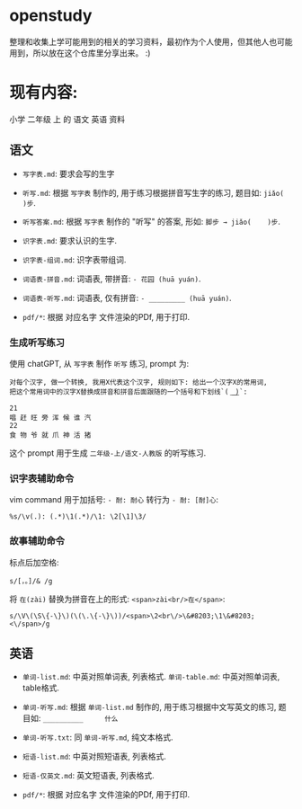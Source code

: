 # openstudy

整理和收集上学可能用到的相关的学习资料，最初作为个人使用，但其他人也可能用到，所以放在这个仓库里分享出来。 :)


# 现有内容:

小学 二年级 上 的 语文 英语 资料

<!-- copied from sub dir -->

## 语文

- `写字表.md`: 要求会写的生字

- `听写.md`: 根据 `写字表` 制作的, 用于练习根据拼音写生字的练习, 题目如: `jiǎo(        )步`.

- `听写答案.md`: 根据 `写字表` 制作的 "听写" 的答案, 形如: `脚步 → jiǎo(    )步`.

- `识字表.md`: 要求认识的生字.

- `识字表-组词.md`: 识字表带组词.

- `词语表-拼音.md`: 词语表, 带拼音: `- 花园 (huā yuán)`.

- `词语表-听写.md`: 词语表, 仅有拼音: `- _________ (huā yuán)`.

- `pdf/*`: 根据 对应名字 文件渲染的PDf, 用于打印.


### 生成听写练习

使用 chatGPT, 从 `写字表` 制作 `听写` 练习, prompt 为:


```text
对每个汉字, 做一个转换, 我用X代表这个汉字, 规则如下: 给出一个汉字X的常用词,
把这个常用词中的汉字X替换成拼音和拼音后面跟随的一个括号和下划线`( ͟ ͟ ͟ ͟)`:

21
唱 赶 旺 旁 浑 候 谁 汽
22
食 物 爷 就 爪 神 活 猪
```

这个 prompt 用于生成 `二年级-上/语文-人教版` 的听写练习.


### 识字表辅助命令

vim command 用于加括号: `- 耐: 耐心` 转行为 `- 耐: [耐]心`:
```
%s/\v(.): (.*)\1(.*)/\1: \2[\1]\3/
```


### 故事辅助命令

标点后加空格:

```
s/[，。]/& /g
```

将 `在(zài)` 替换为拼音在上的形式: `<span>zài<br/>在</span>`:

```
s/\V\(\S\{-\}\)(\(\.\{-\}\))/<span>\2<br\/>\&#8203;\1\&#8203;<\/span>/g
```



## 英语

- `单词-list.md`: 中英对照单词表, 列表格式. `单词-table.md`: 中英对照单词表, table格式.

- `单词-听写.md`: 根据 `单词-list.md` 制作的, 用于练习根据中文写英文的练习,
    题目如: `__________　　  什么`

- `单词-听写.txt`: 同 `单词-听写.md`, 纯文本格式.

- `短语-list.md`: 中英对照短语表, 列表格式.

- `短语-仅英文.md`: 英文短语表, 列表格式.

- `pdf/*`: 根据 对应名字 文件渲染的PDf, 用于打印.


